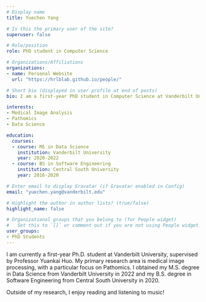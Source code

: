 ```yaml
---
# Display name
title: Yuechen Yang

# Is this the primary user of the site?
superuser: false

# Role/position
role: PhD student in Computer Science 

# Organizations/Affiliations
organizations:
- name: Personal Website
  url: "https://hrlblab.github.io/people/"

# Short bio (displayed in user profile at end of posts)
bio: I am a first-year PhD student in Computer Science at Vanderbilt University, starting from August 2024. 

interests:
- Medical Image Analysis
- Pathomics
- Data Science

education:
  courses:
  - course: MS in Data Science
    institution: Vanderbilt University
    year: 2020-2022
  - course: BS in Software Engineering
    institution: Central South University 
    year: 2016-2020

# Enter email to display Gravatar (if Gravatar enabled in Config)
email: "yuechen.yang@vanderbilt.edu"

# Highlight the author in author lists? (true/false)
highlight_name: false

# Organizational groups that you belong to (for People widget)
#   Set this to `[]` or comment out if you are not using People widget.
user_groups:
- PhD Students
---
```


I am currently a first-year Ph.D. student at Vanderbilt University, supervised by Professor Yuankai Huo. My primary research area is medical image processing, with a particular focus on Pathomics. I obtained my M.S. degree in Data Science from Vanderbilt University in 2022 and my B.S. degree in Software Engineering from Central South University in 2020.
 
Outside of my research, I enjoy reading and listening to music!
